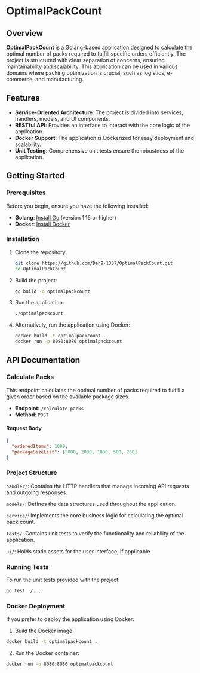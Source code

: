 # OptimalPackCount

## Overview

**OptimalPackCount** is a Golang-based application designed to calculate the optimal number of packs required to fulfill specific orders efficiently. The project is structured with clear separation of concerns, ensuring maintainability and scalability. This application can be used in various domains where packing optimization is crucial, such as logistics, e-commerce, and manufacturing.

## Features

- **Service-Oriented Architecture**: The project is divided into services, handlers, models, and UI components.
- **RESTful API**: Provides an interface to interact with the core logic of the application.
- **Docker Support**: The application is Dockerized for easy deployment and scalability.
- **Unit Testing**: Comprehensive unit tests ensure the robustness of the application.

## Getting Started

### Prerequisites

Before you begin, ensure you have the following installed:

- **Golang**: [Install Go](https://golang.org/doc/install) (version 1.16 or higher)
- **Docker**: [Install Docker](https://www.docker.com/get-started)

### Installation

1. Clone the repository:
    ```bash
    git clone https://github.com/Dan9-1337/OptimalPackCount.git
    cd OptimalPackCount
    ```

2. Build the project:
    ```bash
    go build -o optimalpackcount
    ```

3. Run the application:
    ```bash
    ./optimalpackcount
    ```

4. Alternatively, run the application using Docker:
    ```bash
    docker build -t optimalpackcount .
    docker run -p 8080:8080 optimalpackcount
    ```

## API Documentation

### Calculate Packs

This endpoint calculates the optimal number of packs required to fulfill a given order based on the available package sizes.

- **Endpoint**: `/calculate-packs`
- **Method**: `POST`

#### Request Body
```json
{
  "orderedItems": 1000,
  "packageSizeList": [5000, 2000, 1000, 500, 250]
}
```

### Project Structure

`handler/`: Contains the HTTP handlers that manage incoming API requests and outgoing responses.

`models/`: Defines the data structures used throughout the application.

`service/`: Implements the core business logic for calculating the optimal pack count.

`tests/`: Contains unit tests to verify the functionality and reliability of the application.

`ui/`: Holds static assets for the user interface, if applicable.

### Running Tests
To run the unit tests provided with the project:

```bash
go test ./...
```

### Docker Deployment
If you prefer to deploy the application using Docker:

1. Build the Docker image:
```bash
docker build -t optimalpackcount .
```
2. Run the Docker container:
```bash
docker run -p 8080:8080 optimalpackcount
```
